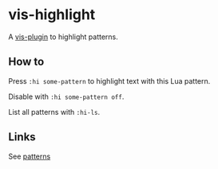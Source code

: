 # vis-highlight

A [vis-plugin](https://github.com/martanne/vis/wiki/Plugins/) to highlight patterns.

## How to
 
Press `:hi some-pattern` to highlight text with this Lua pattern.

Disable with `:hi some-pattern off`.

List all patterns with `:hi-ls`.

## Links

See [patterns](https://www.lua.org/pil/20.2.html)

